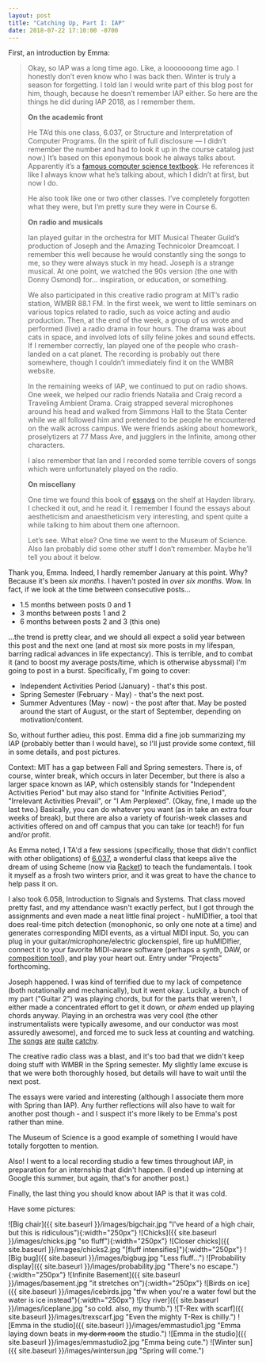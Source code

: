 ```yaml
---
layout: post
title: "Catching Up, Part I: IAP"
date: 2018-07-22 17:10:00 -0700
---
```

First, an introduction by Emma:

> Okay, so IAP was a long time ago. Like, a looooooong time ago. I honestly don’t
> even know who I was back then. Winter is truly a season for forgetting. I told
> Ian I would write part of this blog post for him, though, because he doesn’t
> remember IAP either. So here are the things he did during IAP 2018, as I
> remember them.
>
> **On the academic front**
>
> He TA’d this one class, 6.037, or Structure and Interpretation of Computer
> Programs. (In the spirit of full disclosure — I didn’t remember the number and
> had to look it up in the course catalog just now.) It’s based on this eponymous
> book he always talks about. Apparently it’s a [famous computer science textbook](https://mitpress.mit.edu/sites/default/files/sicp/full-text/book/book.html).
> He references it like I always know what he’s talking about, which I didn’t at
> first, but now I do.
>
> He also took like one or two other classes. I’ve completely forgotten what they
> were, but I’m pretty sure they were in Course 6.
>
> **On radio and musicals**
>
> Ian played guitar in the orchestra for MIT Musical Theater Guild’s production of
> Joseph and the Amazing Technicolor Dreamcoat. I remember this well because he
> would constantly sing the songs to me, so they were always stuck in my head.
> Joseph is a strange musical. At one point, we watched the 90s version (the one
> with Donny Osmond) for... inspiration, or education, or something.
>
> We also participated in this creative radio program at MIT’s radio station, WMBR
> 88.1 FM. In the first week, we went to little seminars on various topics related
> to radio, such as voice acting and audio production. Then, at the end of the
> week, a group of us wrote and performed (live) a radio drama in four hours. The
> drama was about cats in space, and involved lots of silly feline jokes and sound
> effects. If I remember correctly, Ian played one of the people who crash-landed
> on a cat planet. The recording is probably out there somewhere, though I
> couldn’t immediately find it on the WMBR website.
>
> In the remaining weeks of IAP, we continued to put on radio shows. One week, we
> helped our radio friends Natalia and Craig record a Traveling Ambient Drama.
> Craig strapped several microphones around his head and walked from Simmons Hall
> to the Stata Center while we all followed him and pretended to be people he
> encountered on the walk across campus. We were friends asking about homework,
> proselytizers at 77 Mass Ave, and jugglers in the Infinite, among other
> characters.
>
> I also remember that Ian and I recorded some terrible covers of songs which were
> unfortunately played on the radio.
>
> **On miscellany**
>
> One time we found this book of [essays](https://www.amazon.com/Against-Everything-Essays-Mark-Greif/dp/1101971746) on the shelf at Hayden library. I checked
> it out, and he read it. I remember I found the essays about aestheticism and
> anaestheticism very interesting, and spent quite a while talking to him about
> them one afternoon.
>
> Let’s see. What else? One time we went to the Museum of Science. Also Ian
> probably did some other stuff I don’t remember. Maybe he’ll tell you about it
> below.

Thank you, Emma. Indeed, I hardly remember January at this point. Why? Because it's been *six months*. I haven't posted in *over six months*. Wow. In fact, if we look at the time between consecutive posts...

- 1.5 months between posts 0 and 1
- 3 months between posts 1 and 2
- 6 months between posts 2 and 3 (this one)

...the trend is pretty clear, and we should all expect a solid year between this
post and the next one (and at most six more posts in my lifespan, barring
radical advances in life expectancy). This is terrible, and to combat it (and to
boost my average posts/time, which is otherwise abyssmal) I'm going to post in a
burst. Specifically, I'm going to cover:
- Independent Activities Period (January) - that's this post.
- Spring Semester (February - May) - that's the next post.
- Summer Adventures (May - now) - the post after that. May be posted around the start of August, or the start of September, depending on motivation/content.

So, without further adieu, this post. Emma did a fine job summarizing my IAP
(probably better than I would have), so I'll just provide some context, fill in
some details, and post pictures.

Context: MIT has a gap between Fall and Spring semesters. There is, of course,
winter break, which occurs in later December, but there is also a larger space
known as IAP, which ostensibly stands for "Independent Activities Period" but
may also stand for "Infinite Activities Period", "Irrelevant Activities
Prevail", or "I Am Perplexed". (Okay, fine, I made up the last two.)
Basically, you can do whatever you want (as in take an extra four weeks of
break), but there are also a variety of fourish-week classes and activities offered
on and off campus that you can take (or teach!) for fun and/or profit.

As Emma noted, I TA'd a few sessions (specifically, those that didn't conflict
with other obligations) of [6.037](http://web.mit.edu/alexmv/6.037/), a
wonderful class that keeps alive the dream of using Scheme (now via
[Racket](http://racket-lang.org/)) to teach the fundamentals. I took it myself
as a frosh two winters prior, and it was great to have the chance to help pass
it on.

I also took 6.058, Introduction to Signals and Systems. That class moved pretty
fast, and my attendance wasn't exactly perfect, but I got through the
assignments and even made a neat little final project - huMIDIfier, a tool that
does real-time pitch detection (monophonic, so only one note at a time) and
generates corresponding MIDI events, as a virtual MIDI input. So, you can plug
in your guitar/microphone/electric glockenspiel, fire up huMIDIfier, connect it
to your favorite MIDI-aware software (perhaps a synth, DAW, or [composition
tool](https://musescore.org/en)), and play your heart out. Entry under
"Projects" forthcoming.

Joseph happened. I was kind of terrified due to my lack of competence (both
notationally and mechanically), but it went okay. Luckily, a bunch of my part
("Guitar 2") was playing chords, but for the parts that weren't, I either made a
concentrated effort to get it down, or *ahem* ended up playing chords anyway.
Playing in an orchestra was very cool (the other instrumentalists were typically
awesome, and our conductor was most assuredly awesome), and forced me to suck
less at counting and watching.
[The](https://www.youtube.com/watch?v=QtpzoGj-1V8)
[songs](https://www.youtube.com/watch?v=42NYkjklkWg)
[are](https://www.youtube.com/watch?v=51f9uEYGeKw)
[quite](https://www.youtube.com/watch?v=mIQa_fw5qW4)
[catchy](https://www.youtube.com/watch?v=_82Ump69gQQ).

The creative radio class was a blast, and it's too bad that we didn't keep doing
stuff with WMBR in the Spring semester. My slightly lame excuse is that we were
both thoroughly hosed, but details will have to wait until the next post.

The essays were varied and interesting (although I associate them more with
Spring than IAP). Any further reflections will also have to wait for another
post though - and I suspect it's more likely to be Emma's post rather than mine.

The Museum of Science is a good example of something I would have totally
forgotten to mention.

Also! I went to a local recording studio a few times throughout IAP, in
preparation for an internship that didn't happen. (I ended up interning at
Google this summer, but again, that's for another post.)

Finally, the last thing you should know about IAP is that it was cold.

Have some pictures:

![Big chair]({{ site.baseurl }}/images/bigchair.jpg "I've heard of a high chair, but this is ridiculous"){:width="250px"}
![Chicks]({{ site.baseurl }}/images/chicks.jpg "so fluff"){:width="250px"}
![Closer chicks]({{ site.baseurl }}/images/chicks2.jpg "[fluff intensifies]"){:width="250px"}
![Big bug]({{ site.baseurl }}/images/bigbug.jpg "Less fluff...")
![Probability display]({{ site.baseurl }}/images/probability.jpg "There's no escape."){:width="250px"}
![Infinite Basement]({{ site.baseurl }}/images/basement.jpg "it stretches on"){:width="250px"}
![Birds on ice]({{ site.baseurl }}/images/icebirds.jpg "tfw when you're a water fowl but the water is ice instead"){:width="250px"}
![Icy river]({{ site.baseurl }}/images/iceplane.jpg "so cold. also, my thumb.")
![T-Rex with scarf]({{ site.baseurl }}/images/trexscarf.jpg "Even the mighty T-Rex is chilly.")
![Emma in the studio]({{ site.baseurl }}/images/emmastudio1.jpg "Emma laying down beats in <s>my dorm room</s> the studio.")
![Emma in the studio]({{ site.baseurl }}/images/emmastudio2.jpg "Emma being cute.")
![Winter sun]({{ site.baseurl }}/images/wintersun.jpg "Spring will come.")
